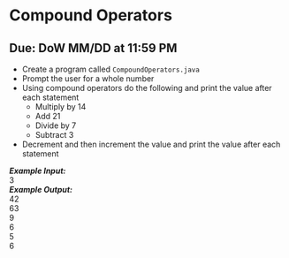 # Compound Operators

## Due: DoW MM/DD at 11:59 PM

- Create a program called `CompoundOperators.java`
- Prompt the user for a whole number
- Using compound operators do the following and print the value after each statement
  - Multiply by 14
  - Add 21
  - Divide by 7
  - Subtract 3
- Decrement and then increment the value and print the value after each statement

***Example Input:***\
3\
***Example Output:***\
42\
63\
9\
6\
5\
6

